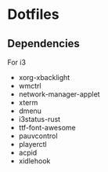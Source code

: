 # Dotfiles


## Dependencies

For i3
- xorg-xbacklight
- wmctrl
- network-manager-applet
- xterm
- dmenu
- i3status-rust
- ttf-font-awesome
- pauvcontrol
- playerctl
- acpid
- xidlehook
